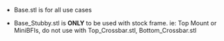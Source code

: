 - Base.stl is for all use cases

- Base_Stubby.stl is **ONLY** to be used with stock frame. ie: Top Mount or MiniBFIs, do not use with Top_Crossbar.stl, Bottom_Crossbar.stl
